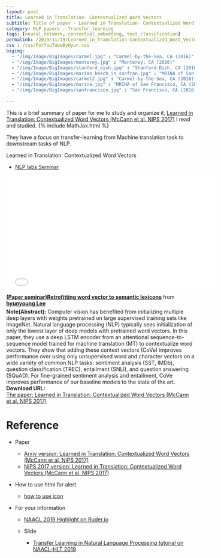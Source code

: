```yaml
---
layout: post
title: Learned in Translation- Contextualized Word Vectors
subtitle: Title of paper - Learned in Translation- Contextualized Word Vectors
category: NLP papers - Transfer_learning
tags: [neural_network, contextual_embedding, text_classification]
permalink: /2019/11/19/Learned_in_Translation-Contextualized_Word_Vectors/
css : /css/ForYouTubeByHyun.css
bigimg: 
  - "/img/Image/BigImages/carmel.jpg" : "Carmel-by-the-Sea, CA (2016)"
  - "/img/Image/BigImages/monterey.jpg" : "Monterey, CA (2016)"
  - "/img/Image/BigImages/stanford_dish.jpg" : "Stanford Dish, CA (2016)"
  - "/img/Image/BigImages/marian_beach_in_sanfran.jpg" : "MRINA of San Francisco, CA (2016)"
  - "/img/Image/BigImages/carmel2.jpg" : "Carmel-by-the-Sea, CA (2016)"
  - "/img/Image/BigImages/marina.jpg" : "MRINA of San Francisco, CA (2016)"
  - "/img/Image/BigImages/sanfrancisco.jpg" : "San Francisco, CA (2016)"
  
---
```


This is a brief summary of paper for me to study and organize it, [Learned in Translation: Contextualized Word Vectors (McCann et al. NIPS 2017)](http://papers.nips.cc/paper/7209-learned-in-translation-contextualized-word-vectors) I read and studied. 
{% include MathJax.html %}


They have a focus on transfer-learning from Machine translation task to downstream tasks of NLP. 


<div id="tutorial-section">

  <div id="tutorial-title">Learned in Translation: Contextualized Word Vectors</div>

  <ul class="nav nav-pills">
    <li class="active"><a data-toggle="tab" href="#refrigerator">NLP labs Seminar</a></li>
  </ul>

  <div class="tab-content">
    <div id="refrigerator" class="tab-pane fade in active">
      <iframe src="//www.slideshare.net/slideshow/embed_code/key/tF31VQ0NnmxUNF" width="560" height="315" frameborder="0" allowfullscreen> </iframe> <div style="margin-bottom:5px"> <strong> <a href="//www.slideshare.net/HyunYoungLee3/paper-seminarretrofitting-word-vector-to-semantic-lexicons-216492254" title="(Paper seminar)Retrofitting word vector to semantic lexicons" target="_blank">(Paper seminar)Retrofitting word vector to semantic lexicons</a> </strong> from <strong><a href="https://www.slideshare.net/HyunYoungLee3" target="_blank">hyunyoung Lee</a></strong> </div>
    </div>
  </div>
</div>

<div class="alert alert-info" role="alert"><i class="fa fa-info-circle"></i> <b>Note(Abstract): </b>
Computer vision has benefited from initializing multiple deep layers with weights pretrained on large supervised training sets like ImageNet. Natural language processing (NLP) typically sees initialization of only the lowest layer of deep models with pretrained word vectors. In this paper, they use a deep LSTM encoder from an attentional sequence-to-sequence model trained for machine translation (MT) to contextualize word vectors. They show that adding these context vectors (CoVe) improves performance over using only unsupervised word and character vectors on a wide variety of common NLP tasks: sentiment analysis (SST, IMDb), question classification (TREC), entailment (SNLI), and question answering (SQuAD). For fine-grained sentiment analysis and entailment, CoVe improves performance of our baseline models to the state of the art.
</div>
    
<div class="alert alert-success" role="alert"><i class="fa fa-paperclip fa-lg"></i> <b>Download URL: </b><br>
  <a href="http://papers.nips.cc/paper/7209-learned-in-translation-contextualized-word-vectors">The paper: Learned in Translation: Contextualized Word Vectors (McCann et al. NIPS 2017)</a>
</div>

# Reference 

- Paper 
  - [Arxiv version: Learned in Translation: Contextualized Word Vectors (McCann et al. NIPS 2017)](https://arxiv.org/abs/1708.00107)
  - [NIPS 2017 version: Learned in Translation: Contextualized Word Vectors (McCann et al. NIPS 2017)](http://papers.nips.cc/paper/7209-learned-in-translation-contextualized-word-vectors)
  
- How to use html for alert
  - [how to use icon](http://idratherbewriting.com/documentation-theme-jekyll/mydoc_icons.html)
    
- For your information
  - [NAACL 2019 Highlight on Ruder.io](http://ruder.io/naacl2019/)
  
  - Slide 
    - [Transfer Learning in Natural Language Processing tutorial on NAACL-HLT 2019](https://docs.google.com/presentation/d/1fIhGikFPnb7G5kr58OvYC3GN4io7MznnM0aAgadvJfc/edit#slide=id.g5888218f39_177_4)
































